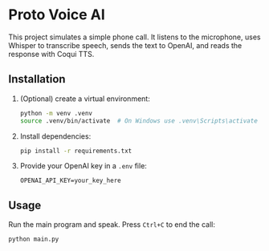 # Proto Voice AI

This project simulates a simple phone call. It listens to the microphone, uses Whisper to transcribe speech, sends the text to OpenAI, and reads the response with Coqui TTS.

## Installation

1. (Optional) create a virtual environment:
   ```bash
   python -m venv .venv
   source .venv/bin/activate  # On Windows use .venv\Scripts\activate
   ```
2. Install dependencies:
   ```bash
   pip install -r requirements.txt
   ```
3. Provide your OpenAI key in a `.env` file:
   ```
   OPENAI_API_KEY=your_key_here
   ```

## Usage

Run the main program and speak. Press `Ctrl+C` to end the call:
```bash
python main.py
```
